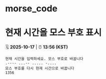 # morse_code
# 현재 시간을 모스 부호 표시
<!-- MORSE_TIME_START -->
🗓️ **2025-10-17** | ⏰ **13:56 (KST)**

```
현재 시간을 입력하세요. 모스 부호로 바꿉니다
.---- ...-- ..... -....
모스 부호를 다시 현재 시간으로 바꿉니다
1356
```
<!-- MORSE_TIME_END -->
